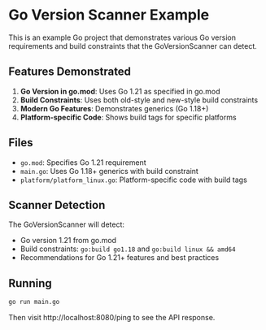 # Go Version Scanner Example

This is an example Go project that demonstrates various Go version requirements and build constraints that the GoVersionScanner can detect.

## Features Demonstrated

1. **Go Version in go.mod**: Uses Go 1.21 as specified in go.mod
2. **Build Constraints**: Uses both old-style and new-style build constraints
3. **Modern Go Features**: Demonstrates generics (Go 1.18+)
4. **Platform-specific Code**: Shows build tags for specific platforms

## Files

- `go.mod`: Specifies Go 1.21 requirement
- `main.go`: Uses Go 1.18+ generics with build constraint
- `platform/platform_linux.go`: Platform-specific code with build tags

## Scanner Detection

The GoVersionScanner will detect:
- Go version 1.21 from go.mod
- Build constraints: `go:build go1.18` and `go:build linux && amd64`
- Recommendations for Go 1.21+ features and best practices

## Running

```bash
go run main.go
```

Then visit http://localhost:8080/ping to see the API response.
